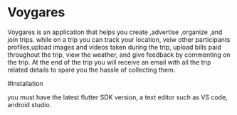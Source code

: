# Voygares

Voygares  is an application that helps you create ,advertise ,organize ,and join trips. while on a trip you can track your location, veiw other participants profiles,upload images and videos taken during the trip, upload bills paid throughout the trip, view the weather, and give feedback by commenting on the trip.
At the end of the trip you will receive an email with all the trip related details to spare you the hassle of collecting them.

#Installation

you must have the latest flutter SDK version, a text editor such as VS code, android studio. 

#
